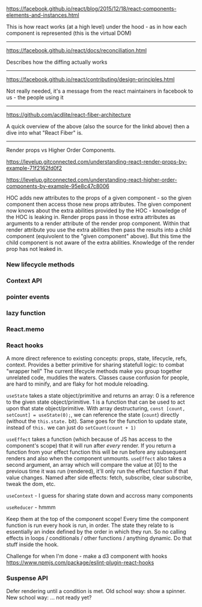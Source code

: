 

https://facebook.github.io/react/blog/2015/12/18/react-components-elements-and-instances.html

This is how react works (at a high level) under the hood - as in how each component is represented (this is the virtual DOM)

---

https://facebook.github.io/react/docs/reconciliation.html

Describes how the diffing actually works

---

https://facebook.github.io/react/contributing/design-principles.html

Not really needed, it's a message from the react maintainers in facebook to us - the people using it

---

https://github.com/acdlite/react-fiber-architecture

A quick overview of the above (also the source for the linkd above) then a dive into what "React Fiber" is.

---

Render props vs Higher Order Components.

https://levelup.gitconnected.com/understanding-react-render-props-by-example-71f2162fd0f2

https://levelup.gitconnected.com/understanding-react-higher-order-components-by-example-95e8c47c8006

HOC adds new attributes to the props of a given component - so the given component then access those new props attributes. The given component now knows about the extra abilities provided by the HOC - knowledge of the HOC is leaking in.
Render props pass in those extra attributes as arguments to a render attribute of the render prop component. Within that render attribute you use the extra abilities then pass the results into a child component (equivolent to the "given component" above). But this time the child component is not aware of the extra abilities. Knowledge of the render prop has not leaked in.


### New lifecycle methods

### Context API

### pointer events

### lazy function

### React.memo

### React hooks

A more direct reference to existing concepts: props, state, lifecycle, refs, context.
Provides a better primitive for sharing statefull logic: to combat "wrapper hell"
The current lifecycle methods make you group together unrelated code, muddies the waters.
Classes cause confusion for people, are hard to minify, and are flaky for hot module reloading.

`useState` takes a state object/primitive and returns an array: 0 is a reference to the given state object/primitive. 1 is a function that can be used to act upon that state object/primitive. With array destructuring, `const [count, setCount] = useState(0);`, we can reference the state (`count`) directly (without the `this.state.` bit). Same goes for the function to update state, instead of `this.` we can just do `setCount(count + 1)`

`useEffect` takes a function (which because of JS has access to the component's scope) that it will run after _every_ render. If you return a function from your effect function this will be run before any subsequent renders and also when the component unmounts. `useEffect` also takes a second argument, an array which will compare the value at [0] to the previous time it was run (rendered), it'll only run the effect function if that value changes.
Named after side effects: fetch, subscribe, clear subscribe, tweak the dom, etc.

`useContext` - I guess for sharing state down and accross many components

`useReducer` - hmmm

Keep them at the top of the component scope! Every time the component function is run every hook is run, in order. The state they relate to is essentially an index defined by the order in which they run. So no calling effects in loops / conditionals / other functions / anything dynamic. Do that stuff inside the hook.

Challenge for when I'm done - make a d3 component with hooks
https://www.npmjs.com/package/eslint-plugin-react-hooks

### Suspense API

Defer rendering until a condition is met. Old school way: show a spinner.
New school way: ... not ready yet?